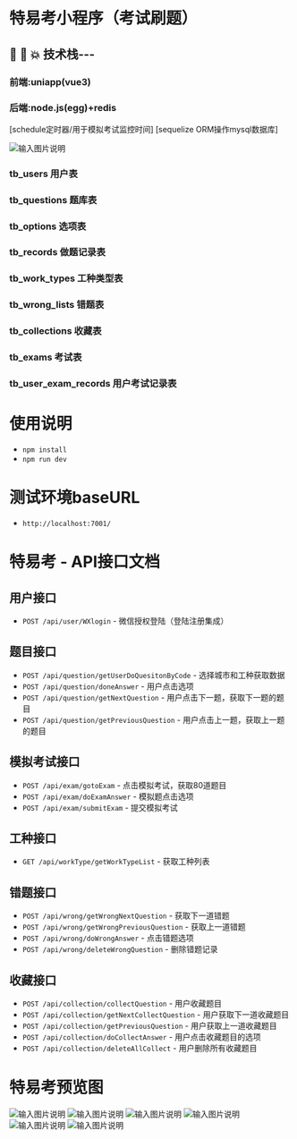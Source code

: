 # 特易考小程序（考试刷题）
##  :star2:  :star2:  :boom: 技术栈---
 
### 前端:uniapp(vue3)  
### 后端:node.js(egg)+redis
[schedule定时器/用于模拟考试监控时间]
[sequelize ORM操作mysql数据库]

![输入图片说明](%E5%90%84%E6%A8%A1%E5%9D%97%E4%BB%8B%E7%BB%8D.png)

### tb_users 用户表
### tb_questions 题库表
### tb_options 选项表
### tb_records 做题记录表
### tb_work_types 工种类型表
### tb_wrong_lists 错题表
### tb_collections 收藏表
### tb_exams 考试表
### tb_user_exam_records 用户考试记录表

# 使用说明
- `npm install`
- `npm run dev`

# 测试环境baseURL
- `http://localhost:7001/`

# 特易考 - API接口文档

## 用户接口
- `POST /api/user/WXlogin` - 微信授权登陆（登陆注册集成）

## 题目接口
- `POST /api/question/getUserDoQuesitonByCode` - 选择城市和工种获取数据
- `POST /api/question/doneAnswer` - 用户点击选项
- `POST /api/question/getNextQuestion` - 用户点击下一题，获取下一题的题目
- `POST /api/question/getPreviousQuestion` - 用户点击上一题，获取上一题的题目

## 模拟考试接口
- `POST /api/exam/gotoExam` - 点击模拟考试，获取80道题目
- `POST /api/exam/doExamAnswer` - 模拟题点击选项
- `POST /api/exam/submitExam` - 提交模拟考试

## 工种接口
- `GET /api/workType/getWorkTypeList` - 获取工种列表

## 错题接口
- `POST /api/wrong/getWrongNextQuestion` - 获取下一道错题
- `POST /api/wrong/getWrongPreviousQuestion` - 获取上一道错题
- `POST /api/wrong/doWrongAnswer` - 点击错题选项
- `POST /api/wrong/deleteWrongQuestion` - 删除错题记录

## 收藏接口
- `POST /api/collection/collectQuestion` - 用户收藏题目
- `POST /api/collection/getNextCollectQuestion` - 用户获取下一道收藏题目
- `POST /api/collection/getPreviousQuestion` - 用户获取上一道收藏题目
- `POST /api/collection/doCollectAnswer` - 用户点击收藏题目的选项
- `POST /api/collection/deleteAllCollect` - 用户删除所有收藏题目

# 特易考预览图
![输入图片说明](t1.png)
![输入图片说明](t2.png)
![输入图片说明](t3.png)
![输入图片说明](t4.png)
![输入图片说明](t5.png)
![输入图片说明](t6.png)
